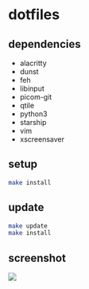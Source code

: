 # dotfiles

## dependencies
- alacritty
- dunst
- feh
- libinput
- picom-git
- qtile
- python3
- starship
- vim
- xscreensaver

## setup
```bash
make install
```

## update
```bash
make update
make install
```

## screenshot
![](./screenshot.png)
